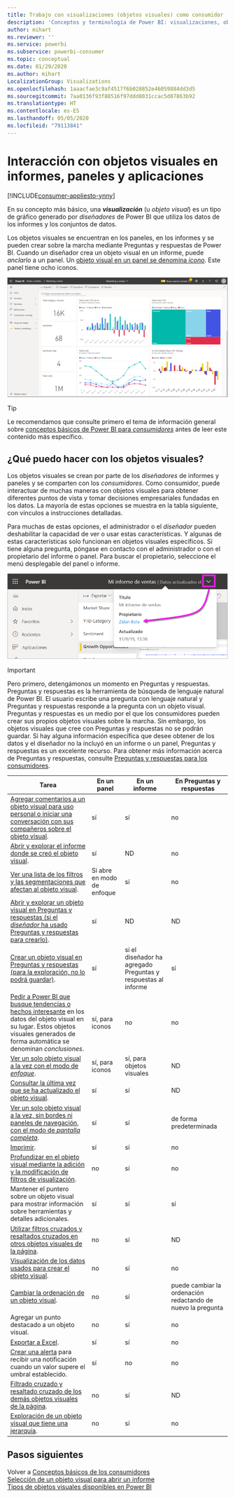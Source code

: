 ```yaml
---
title: Trabajo con visualizaciones (objetos visuales) como consumidor
description: 'Conceptos y terminología de Power BI: visualizaciones, objetos visuales. Qué es una visualización u objeto visual de Power BI.'
author: mihart
ms.reviewer: ''
ms.service: powerbi
ms.subservice: powerbi-consumer
ms.topic: conceptual
ms.date: 01/29/2020
ms.author: mihart
LocalizationGroup: Visualizations
ms.openlocfilehash: 1aaacfae3c9af4517f6b028852e46059884dd3d5
ms.sourcegitcommit: 7aa0136f93f88516f97ddd8031ccac5d07863b92
ms.translationtype: HT
ms.contentlocale: es-ES
ms.lasthandoff: 05/05/2020
ms.locfileid: "79113841"
---
```

# <a name="interact-with-visuals-in-reports-dashboards-and-apps"></a>Interacción con objetos visuales en informes, paneles y aplicaciones

[!INCLUDE[consumer-appliesto-ynny](../includes/consumer-appliesto-ynny.md)]

En su concepto más básico, una ***visualización*** (u *objeto visual*) es un tipo de gráfico generado por *diseñadores* de Power BI que utiliza los datos de los informes y los conjuntos de datos. 

Los objetos visuales se encuentran en los paneles, en los informes y se pueden crear sobre la marcha mediante Preguntas y respuestas de Power BI. Cuando un diseñador crea un objeto visual en un informe, puede *anclarlo* a un panel. Un [objeto visual en un panel se denomina *icono*](end-user-tiles.md). Este panel tiene ocho iconos. 

![Panel con iconos](media/end-user-visualizations/power-bi-dashboard.png)

> [!TIP]
> Le recomendamos que consulte primero el tema de información general sobre [conceptos básicos de Power BI para *consumidores*](end-user-basic-concepts.md) antes de leer este contenido más específico.

## <a name="what-can-i-do-with-visuals"></a>¿Qué puedo hacer con los objetos visuales?

Los objetos visuales se crean por parte de los *diseñadores* de informes y paneles y se comparten con los *consumidores*. Como consumidor, puede interactuar de muchas maneras con objetos visuales para obtener diferentes puntos de vista y tomar decisiones empresariales fundadas en los datos. La mayoría de estas opciones se muestra en la tabla siguiente, con vínculos a instrucciones detalladas.

Para muchas de estas opciones, el administrador o el *diseñador* pueden deshabilitar la capacidad de ver o usar estas características. Y algunas de estas características solo funcionan en objetos visuales específicos.  Si tiene alguna pregunta, póngase en contacto con el administrador o con el propietario del informe o panel. Para buscar el propietario, seleccione el menú desplegable del panel o informe. 

![Menú desplegable de título en el que se muestra el propietario](media/end-user-visualizations/power-bi-owner.png)


> [!IMPORTANT]
> Pero primero, detengámonos un momento en Preguntas y respuestas. Preguntas y respuestas es la herramienta de búsqueda de lenguaje natural de Power BI. El usuario escribe una pregunta con lenguaje natural y Preguntas y respuestas responde a la pregunta con un objeto visual. Preguntas y respuestas es un medio por el que los consumidores pueden crear sus propios objetos visuales sobre la marcha. Sin embargo, los objetos visuales que cree con Preguntas y respuestas no se podrán guardar. Si hay alguna información específica que desee obtener de los datos y el diseñador no la incluyó en un informe o un panel, Preguntas y respuestas es un excelente recurso. Para obtener más información acerca de Preguntas y respuestas, consulte [Preguntas y respuestas para los consumidores](end-user-q-and-a.md).



|Tarea  |En un panel  |En un informe  | En Preguntas y respuestas
|---------|---------|---------|--------|
|[Agregar comentarios a un objeto visual para uso personal o iniciar una conversación con sus compañeros sobre el objeto visual](end-user-comment.md).     |  sí       |   sí      |  no  |
|[Abrir y explorar el informe donde se creó el objeto visual](end-user-tiles.md).     |    sí     |   ND      |  no |
|[Ver una lista de los filtros y las segmentaciones que afectan al objeto visual](end-user-report-filter.md).     |    Si abre en modo de enfoque     |   sí      |  no |
|[Abrir y explorar un objeto visual en Preguntas y respuestas (si el *diseñador* ha usado Preguntas y respuestas para crearlo)](end-user-q-and-a.md).     |   sí      |   ND      |  ND  |
|[Crear un objeto visual en Preguntas y respuestas (para la exploración, no lo podrá guardar)](end-user-q-and-a.md).     |   sí      |   si el diseñador ha agregado Preguntas y respuestas al informe      |  sí  |
|[Pedir a Power BI que busque tendencias o hechos interesante](end-user-insights.md) en los datos del objeto visual en su lugar.  Estos objetos visuales generados de forma automática se denominan *conclusiones*.     |    sí, para iconos    |  no       | no   |
|[Ver un solo objeto visual a la vez con el modo de *enfoque*](end-user-focus.md).     | sí, para iconos        |   sí, para objetos visuales      | ND  |
|[Consultar la última vez que se ha actualizado el objeto visual](end-user-fresh.md).     |  sí       |    sí     | ND  |
|[Ver un solo objeto visual a la vez, sin bordes ni paneles de navegación, con el modo de *pantalla completa*](end-user-focus.md).     |   sí      |  sí       | de forma predeterminada  |
|[Imprimir](end-user-print.md).     |  sí       |   sí      | no  |
|[Profundizar en el objeto visual mediante la adición y la modificación de filtros de visualización](end-user-report-filter.md).     |    no     |   sí      | no  |
|Mantener el puntero sobre un objeto visual para mostrar información sobre herramientas y detalles adicionales.     |    sí     |   sí      | sí  |
|[Utilizar filtros cruzados y resaltados cruzados en otros objetos visuales de la página](end-user-interactions.md).    |   no      |   sí      | ND  |
|[Visualización de los datos usados para crear el objeto visual](end-user-show-data.md).     |  no       |   sí      | no  |
| [Cambiar la ordenación de un objeto visual](end-user-change-sort.md). | no  | sí  | puede cambiar la ordenación redactando de nuevo la pregunta  |
| Agregar un punto destacado a un objeto visual. | no  | sí  |  no |
| [Exportar a Excel](end-user-export.md). | sí | sí | no|
| [Crear una alerta](end-user-alerts.md) para recibir una notificación cuando un valor supere el umbral establecido.  | sí  | no  | no |
| [Filtrado cruzado y resaltado cruzado de los demás objetos visuales de la página](end-user-report-filter.md).  | no      | sí  | ND |
| [Exploración de un objeto visual que tiene una jerarquía](end-user-drill.md).  | no  | sí   | no |

## <a name="next-steps"></a>Pasos siguientes
Volver a [Conceptos básicos de los consumidores](end-user-basic-concepts.md)    
[Selección de un objeto visual para abrir un informe](end-user-report-open.md)    
[Tipos de objetos visuales disponibles en Power BI](end-user-visual-type.md)